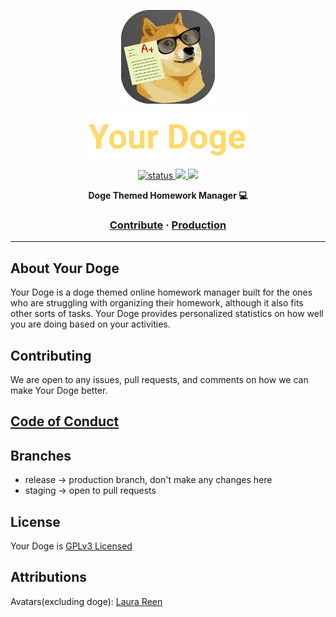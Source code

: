<a href="https://yourdoge.netlify.app">
  <p align="center">
    <img height=150 src="assets/yourdogeAppleIcon.svg"/>
  </p>
  <p align="center">
    <img height=70 src="assets/textLogo.svg">
  </p>
</a>

<p align="center">
  <a href="https://yourdoge.netlify.app">
    <img src="https://img.shields.io/badge/status-development-green" alt="status" />
  </a>
  <a href="https://yourdoge.netlify.app">
    <img src="https://img.shields.io/badge/license-GPL--3.0--or--later-yellow" />
  </a>

  <a href="https://open.vscode.dev/timthedev07/Your-Doge">
    <img src="https://open.vscode.dev/badges/open-in-vscode.svg">
  </a>

</p>

<p align="center">
  <strong>Doge Themed Homework Manager 💻</strong>
</p>

<h3 align="center">
  <a href="CONTRIBUTING.md">Contribute</a>
  <span> · </span>
  <a href="https://yourdoge.netlify.app">Production</a>
</h3>

---

## About Your Doge

Your Doge is a doge themed online homework manager built for the ones who are struggling with organizing their homework, although it also fits other sorts of tasks. Your Doge provides personalized statistics on how well you are doing based on your activities.

## Contributing

We are open to any issues, pull requests, and comments on how we can make Your Doge better.

## [Code of Conduct](/CODE_OF_CONDUCT.md)

## Branches

- release -> production branch, don't make any changes here
- staging -> open to pull requests

## License

Your Doge is [GPLv3 Licensed](LICENSE)

## Attributions

Avatars(excluding doge): [Laura Reen](https://www.iconfinder.com/laurareen)

